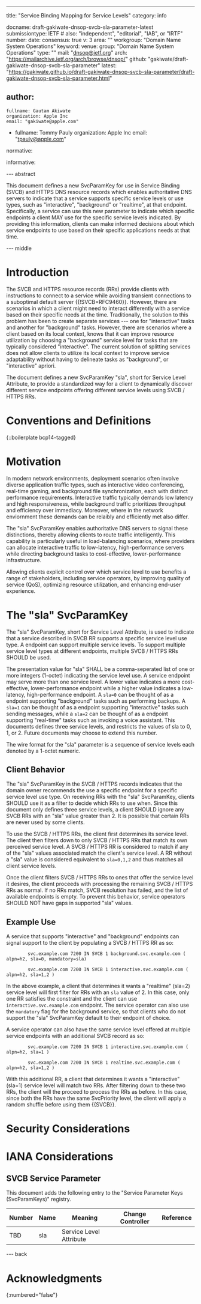 ---
title: "Service Binding Mapping for Service Levels"
category: info

docname: draft-gakiwate-dnsop-svcb-sla-parameter-latest
submissiontype: IETF  # also: "independent", "editorial", "IAB", or "IRTF"
number:
date:
consensus: true
v: 3
area: ""
workgroup: "Domain Name System Operations"
keyword:
venue:
  group: "Domain Name System Operations"
  type: ""
  mail: "dnsop@ietf.org"
  arch: "https://mailarchive.ietf.org/arch/browse/dnsop/"
  github: "gakiwate/draft-gakiwate-dnsop-svcb-sla-parameter"
  latest: "https://gakiwate.github.io/draft-gakiwate-dnsop-svcb-sla-parameter/draft-gakiwate-dnsop-svcb-sla-parameter.html"

author:
 -
    fullname: Gautam Akiwate
    organization: Apple Inc
    email: "gakiwate@apple.com"
 -
    fullname: Tommy Pauly
    organization: Apple Inc
    email: "tpauly@apple.com"

normative:

informative:

--- abstract

This document defines a new SvcParamKey for use in Service Binding (SVCB) and
HTTPS DNS resource records which enables authoritative DNS servers to indicate
that a service supports specific service levels or use types, such as
"interactive", "background" or "realtime", at that endpoint.  Specifically, a
service can use this new parameter to indicate which specific endpoints a client
MAY use for the specific service levels indicated. By providing this
information, clients can make informed decisions about which service endpoints
to use based on their specific applications needs at that time.

--- middle

# Introduction

The SVCB and HTTPS resource records (RRs) provide clients with instructions to
connect to a service while avoiding transient connections to a suboptimal
default server {{!SVCB=RFC9460}}. However, there are scenarios in which a client
might need to interact differently with a service based on their specific needs
at the time.  Traditionally, the solution to this problem has been to create
separate services --- one for "interactive" tasks and another for "background"
tasks.  However, there are scenarios where a client based on its local context,
knows that it can improve resource utilization by choosing a "background"
service level for tasks that are typically considered "interactive". The current
solution of splitting services does not allow clients to utilize its local
context to improve service adaptability without having to delineate tasks as
"background", or "interactive" apriori.

The document defines a new SvcParamKey "sla", short for Service Level Attribute,
to provide a standardized way for a client to dynamically discover different
service endpoints offering different service levels using SVCB / HTTPS RRs.

# Conventions and Definitions

{::boilerplate bcp14-tagged}

# Motivation

In modern network environments, deployment scenarios often involve diverse
application traffic types, such as interactive video conferencing, real-time
gaming, and background file synchronization, each with distinct performance
requirements. Interactive traffic typically demands low latency and high
responsiveness, while background traffic prioritizes throughput and efficiency
over immediacy. Moreover, where in the network enviornment these demands can
be relaibly and efficiently met also differ.

The "sla" SvcParamKey enables authoritative DNS servers to signal these
distinctions, thereby allowing clients to route traffic intelligently.  This
capability is particularly useful in load-balancing scenarios, where providers
can allocate interactive traffic to low-latency, high-performance servers while
directing background tasks to cost-effective, lower-performance infrastructure.

Allowing clients explicit control over which service level to use benefits a
range of stakeholders, including service operators, by improving quality of
service (QoS), optimizing resource utilization, and enhancing end-user
experience.

# The "sla" SvcParamKey

The "sla" SvcParamKey, short for Service Level Attribute, is used to indicate that
a service described in SVCB RR supports a specific service level use type. A
endpoint can support multiple service levels. To support multiple service level
types at different endpoints, multiple SVCB / HTTPS RRs SHOULD be used.

The presentation value for "sla" SHALL be a comma-seperated list
of one or more integers (1-octet) indicating the service level use. A service
endpoint may serve more than one service level. A lower value indicates a more
cost-effective, lower-performance endpoint while a higher value indicates a
low-latency, high-performance endpoint.  A `sla=0` can be thought of as a
endpoint supporting "background" tasks such as performing backups.  A `sla=1`
can be thought of as a endpoint supporting "interactive" tasks such sending
messages, while a `sla=2` can be thought of as a endpoint supporting "real-time"
tasks such as invoking a voice assistant.  This documents defines three service
levels, and restricts the values of sla to 0, 1, or 2.  Future documents may
choose to extend this number.

The wire format for the "sla" parameter is a sequence of service levels each
denoted by a 1-octet numeric.

## Client Behavior

The "sla" SvcParamKey in the SVCB / HTTPS records indicates that the domain
owner recommends the use a specific endpoint for a specific service level use
type. On receiving RRs with the "sla" SvcParamKey, clients SHOULD use it as a
filter to decide which RRs to use when.  Since this document only defines three
service levels, a client SHOULD ignore any SVCB RRs with an "sla" value greater
than 2. It is possible that certain RRs are never used by some clients.

To use the SVCB / HTTPS RRs, the client first determines its service level. The
client then filters down to only SVCB / HTTPS RRs that match its own perceived
service level. A SVCB / HTTPS RR is considered to match if any of the "sla"
values associated match the client's service level.  A RR without a "sla" value
is considered equivalent to `sla=0,1,2` and thus matches all client service
levels.

Once the client filters SVCB / HTTPS RRs to ones that offer the service level it
desires, the client proceeds with processing the remaining SVCB / HTTPS RRs as
normal.  If no RRs match, SVCB resolution has failed, and the list of available
endpoints is empty. To prevent this behavior, service operators SHOULD NOT have
gaps in supported "sla" values.

## Example Use

A service that supports "interactive" and "background" endpoints can signal
support to the client by populating a SVCB / HTTPS RR as so:

```
        svc.example.com 7200 IN SVCB 1 background.svc.example.com ( alpn=h2, sla=0, mandatory=sla)
```

```
        svc.example.com 7200 IN SVCB 1 interactive.svc.example.com ( alpn=h2, sla=1,2 )
```

In the above example, a client that determines it wants a "realtime" (sla=2)
service level will first filter for RRs with an `sla` value of 2. In this case,
only one RR satisfies the constraint and the client can use
`interactive.svc.example.com` endpoint. The service operator can also use the
`mandatory` flag for the background service, so that clients who do not support
the "sla" SvcParamKey default to their endpoint of choice.

A service operator can also have the same service level offered at multiple
service endpoints with an additional SVCB record as so:

```
        svc.example.com 7200 IN SVCB 1 interactive.svc.example.com ( alpn=h2, sla=1 )
```

```
        svc.example.com 7200 IN SVCB 1 realtime.svc.example.com ( alpn=h2, sla=1,2 )
```

With this additional RR, a client that determines it wants a "interactive"
(sla=1) service level will match two RRs. After filtering down to these two RRs,
the client will the proceed to process the RRs as before. In this case, since
both the RRs have the same SvcPriority level, the client will apply a random
shuffle before using them {{SVCB}}.

# Security Considerations

# IANA Considerations

## SVCB Service Parameter

This document adds the following entry to the "Service Parameter Keys (SvcParamKeys)"
registry.

| Number  | Name    | Meaning                      | Change Controller | Reference       |
| ------- | ------- | ---------------------------- | ----------------- | --------------- |
| TBD     | sla     | Service Level Attribute      |                   |                 |

--- back

# Acknowledgments

{:numbered="false"}
